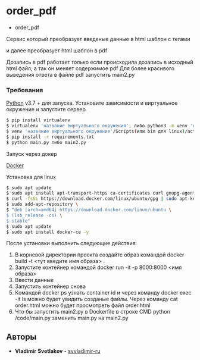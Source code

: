 # order_pdf

* order_pdf

Сервис который преобразует введеные данные в html шаблон с тегами <p> и далее преобразует html шаблон в pdf
  
Дозапись в pdf работает только если происходила дозапись в исходный html файл, а так он меняет содержимое pdf
Для более красивого выведения ответа в файле pdf запустить main2.py

### Требования


[Python](https://www.python.org/downloads/) v3.7 +  для запуска.
Установите зависимости и виртуальное окружение и запустите сервер.

```sh
$ pip install virtualenv
$ virtualenv 'название виртуального окружения', либо python3 -m venv 'название виртуального окружения'
$ venv 'название виртуального окружения'/Scripts(или bin для linux)/activate
$ pip install -r requirements.txt
$ python main.py либо main2.py
```

Запуск через докер

[Docker](https://www.docker.com/)

Установка для linux
```sh
$ sudo apt update
$ sudo apt install apt-transport-https ca-certificates curl gnupg-agent software-properties-common -y
$ curl -fsSL https://download.docker.com/linux/ubuntu/gpg | sudo apt-key add -
$ sudo add-apt-repository \
$ "deb [arch=amd64] https://download.docker.com/linux/ubuntu \
$ (lsb_release -cs) \
$ stable"
$ sudo apt update
$ sudo apt install docker-ce -y
```
После установки выполнить следующие действия:
1. В корневой директории проекта создайте образ командой docker build -t <тут введите имя образа> .
2. Запустите контейнер командой docker run -it -p 8000:8000 <имя образа>
3. Ввести данные
4. Запустить контейнер снова
5. Командой docker ps узнать container id и через команду docker exec -it <container id> ls можно будет увидить созданые файлы. Через команду cat order.html можно будет просмотреть файл order.html
6. Что бы запустить main2.py в Dockerfile в строке CMD python /code/main.py заменить main.py на main2.py



## Авторы

* **Vladimir Svetlakov** - [svvladimir-ru](https://github.com/svvladimir-ru)
